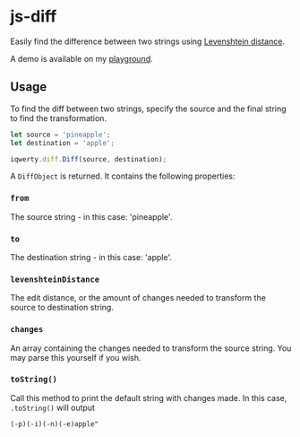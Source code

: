 # js-diff

Easily find the difference between two strings using [Levenshtein distance](https://en.wikipedia.org/wiki/Levenshtein_distance).

A demo is available on my [playground](https://www.michaelcheng.us/playground/lib-js/diff/).

## Usage
To find the diff between two strings, specify the source and the final string to find the transformation.

```javascript
let source = 'pineapple';
let destination = 'apple';

iqwerty.diff.Diff(source, destination);
```

A `DiffObject` is returned. It contains the following properties:

### `from`
The source string - in this case: 'pineapple'.

### `to`
The destination string - in this case: 'apple'.

### `levenshteinDistance`
The edit distance, or the amount of changes needed to transform the source to destination string.

### `changes`
An array containing the changes needed to transform the source string. You may parse this yourself if you wish.

### `toString()`
Call this method to print the default string with changes made. In this case, `.toString()` will output

```html
(-p)(-i)(-n)(-e)apple"
```
